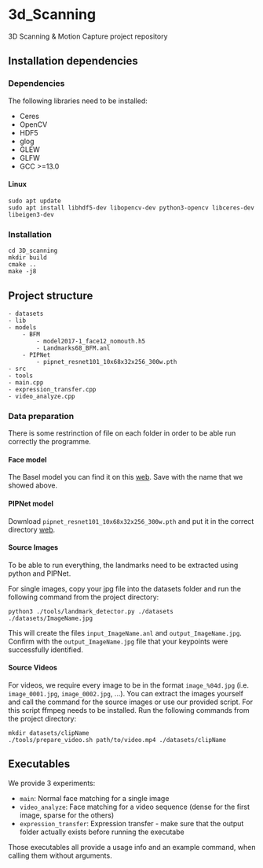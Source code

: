 # 3d_Scanning
3D Scanning &amp; Motion Capture project repository

## Installation dependencies

### Dependencies

The following libraries need to be installed:
- Ceres
- OpenCV
- HDF5
- glog
- GLEW
- GLFW
- GCC >=13.0

#### Linux
```
sudo apt update
sudo apt install libhdf5-dev libopencv-dev python3-opencv libceres-dev libeigen3-dev
```

### Installation

```
cd 3D_scanning
mkdir build
cmake ..
make -j8
```

  
## Project structure
```
- datasets
- lib
- models
    - BFM
        - model2017-1_face12_nomouth.h5
        - Landmarks68_BFM.anl
    - PIPNet
        - pipnet_resnet101_10x68x32x256_300w.pth
- src
- tools
- main.cpp
- expression_transfer.cpp
- video_analyze.cpp
```
### Data preparation
There is some restrinction of file on each folder in order to be able run correctly the programme.
#### Face model
The Basel model you can find it on this [web](https://faces.dmi.unibas.ch/bfm/bfm2017.html). Save with the name that we showed above.

#### PIPNet model
Download `pipnet_resnet101_10x68x32x256_300w.pth` and put it in  the correct directory [web](https://github.com/jhb86253817/PIPNet).

#### Source Images
To be able to run everything, the landmarks need to be extracted using python and PIPNet.

For single images, copy your jpg file into the datasets folder and run the following command from the project directory:
````
python3 ./tools/landmark_detector.py ./datasets ./datasets/ImageName.jpg
````
This will create the files `input_ImageName.anl` and `output_ImageName.jpg`. Confirm with the `output_ImageName.jpg` file that your keypoints were successfully identified.

#### Source Videos
For videos, we require every image to be in the format `image_%04d.jpg` (i.e. `image_0001.jpg`, `image_0002.jpg`, ...).
You can extract the images yourself and call the command for the source images or use our provided script.
For this script ffmpeg needs to be installed.
Run the following commands from the project directory:
```
mkdir datasets/clipName
./tools/prepare_video.sh path/to/video.mp4 ./datasets/clipName
```

## Executables
We provide 3 experiments:
- `main`: Normal face matching for a single image
- `video_analyze`: Face matching for a video sequence (dense for the first image, sparse for the others)
- `expression_transfer`: Expression transfer - make sure that the output folder actually exists before running the executabe

Those executables all provide a usage info and an example command, when calling them without arguments.
